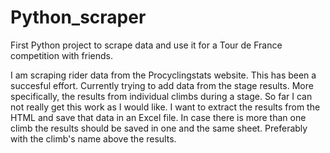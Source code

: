 # Python_scraper
First Python project to scrape data and use it for a Tour de France competition with friends.

I am scraping rider data from the Procyclingstats website. This has been a succesful effort.
Currently trying to add data from the stage results. More specifically, the results from individual climbs during a stage. 
So far I can not really get this work as I would like.
I want to extract the results from the HTML and save that data in an Excel file. In case there is more than one climb the results should be saved in one and the same sheet. Preferably with the climb's name above the results.
